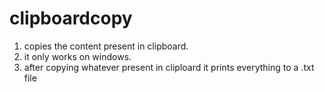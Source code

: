 # clipboardcopy
1. copies the content present in clipboard.
2. it only works on windows.
3. after copying whatever present in cliploard it prints everything to a .txt file
